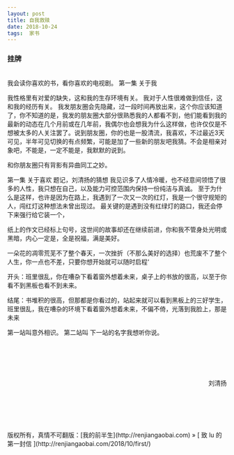 ```yaml
---
layout: post  
title: 自我救赎 
date: 2018-10-24  
tags:  家书
---
```

### 挂牌  
<br/>
我会读你喜欢的书，看你喜欢的电视剧。  
第一集 关于我

我性格里有对爱的缺失，这和我的生存环境有关。
我对于人性很难做到信任，这和我的经历有关。
我发朋友圈会先隐藏，过一段时间再放出来，这个你应该知道了，你不知道的是，我发的朋友圈大部分很熟悉我的人都看不到，他们能看到我的最新的动态在几个月前或在几年前，我偶尔也会想我为什么这样做，也许仅仅是不想被太多的人关注罢了。说到朋友圈，你的也是一股清流，我喜欢，不过最近3天可见，半年可见切换的有点频繁，可能是加了一些新的朋友吧我猜。不会是相亲对象吧，不能是，一定不能是，我默默的说到。

和你朋友圈只有背影有异曲同工之妙。

第一集  关于喜欢
题记，刘清扬的猜想
我见识多了人情冷暖，也不经意间领悟了很多的人性，我只想在自己，以及能力可控范围内保持一份纯洁与真诚。
至于为什么是这样，也许是因为在路上，我遇到了一次又一次的红灯，我是一个很守规矩的人，闯红灯这种想法未曾出现过。
最关键的是遇到没有红绿灯的路口，我还会停下来强行给它装一个，



纸上的作文已经标上句号，这世间的故事却还在继续前进，你和我不管身处光明或黑暗，内心一定是，全是祝福，满是美好。

一朵花的凋零荒芜不了整个春天，一次挫折（不那么美好的选择）也荒废不了整个人生，你一点也不差，只要你想开始就可以随时启程‘

开头：班里很乱，你在嘈杂下看着窗外想着未来，桌子上的书放的很高，以至于你看不到黑板也看不到未来。

结尾：书堆积的很高，但那都是你看过的，站起来就可以看到黑板上的三好学生，班里很乱，我在嘈杂的环境下看着窗外想着未来，不偏不倚，光落到我脸上，那是未来

第一站叫意外相识。
第二站叫
下一站的名字我想听你说。   



<br/>
<br/>

<br/>
<br/>
<p align="right">刘清扬</p>

<br/> 
<br/> 
<br/> 
<br/> 
<br/> 
版权所有，真情不可翻版：[我的前半生](http://renjiangaobai.com) » [ 致 lu 的第一封信 ](http://renjiangaobai.com/2018/10/first/)  
<br/>